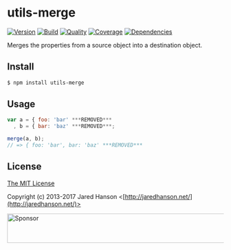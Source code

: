 # utils-merge

[![Version](https://img.shields.io/npm/v/utils-merge.svg?label=version)](https://www.npmjs.com/package/utils-merge)
[![Build](https://img.shields.io/travis/jaredhanson/utils-merge.svg)](https://travis-ci.org/jaredhanson/utils-merge)
[![Quality](https://img.shields.io/codeclimate/github/jaredhanson/utils-merge.svg?label=quality)](https://codeclimate.com/github/jaredhanson/utils-merge)
[![Coverage](https://img.shields.io/coveralls/jaredhanson/utils-merge.svg)](https://coveralls.io/r/jaredhanson/utils-merge)
[![Dependencies](https://img.shields.io/david/jaredhanson/utils-merge.svg)](https://david-dm.org/jaredhanson/utils-merge)


Merges the properties from a source object into a destination object.

## Install

```bash
$ npm install utils-merge
```

## Usage

```javascript
var a = { foo: 'bar' ***REMOVED***
  , b = { bar: 'baz' ***REMOVED***;

merge(a, b);
// => { foo: 'bar', bar: 'baz' ***REMOVED***
```

## License

[The MIT License](http://opensource.org/licenses/MIT)

Copyright (c) 2013-2017 Jared Hanson <[http://jaredhanson.net/](http://jaredhanson.net/)>

<a target='_blank' rel='nofollow' href='https://app.codesponsor.io/link/vK9dyjRnnWsMzzJTQ57fRJpH/jaredhanson/utils-merge'>  <img alt='Sponsor' width='888' height='68' src='https://app.codesponsor.io/embed/vK9dyjRnnWsMzzJTQ57fRJpH/jaredhanson/utils-merge.svg' /></a>
